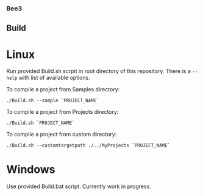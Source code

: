 ### Bee3

## Build

# Linux

Run provided Build.sh scrpit in root directory of this repository.
There is a `--help` with list of available options.

To compile a project from Samples directory:
```
./Build.sh --sample `PROJECT_NAME`
```

To compile a project from Projects directory:
```
./Build.sh `PROJECT_NAME`
```

To complie a project from custom directory:
```
./Build.sh --customtargetpath ./../MyProjects `PROJECT_NAME`
```

# Windows

Use provided Build.bat script.
Currently work in progress.